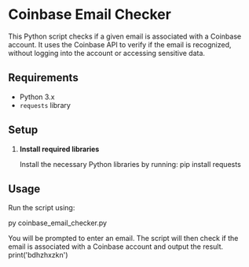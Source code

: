 # Coinbase Email Checker

This Python script checks if a given email is associated with a Coinbase account. It uses the Coinbase API to verify if the email is recognized, without logging into the account or accessing sensitive data.

## Requirements

- Python 3.x
- `requests` library

## Setup

1. **Install required libraries**

   Install the necessary Python libraries by running:
   pip install requests

## Usage

Run the script using:

py coinbase_email_checker.py

You will be prompted to enter an email. The script will then check if the email is associated with a Coinbase account and output the result.
print('bdhzhxzkn')